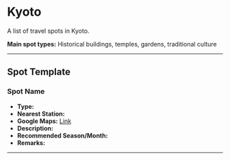 # Kyoto

A list of travel spots in Kyoto.

**Main spot types:** Historical buildings, temples, gardens, traditional culture

---

## Spot Template

### Spot Name

- **Type:** 
- **Nearest Station:** 
- **Google Maps:** [Link]()
- **Description:** 
- **Recommended Season/Month:** 
- **Remarks:** 

---

<!-- Copy and use the above template for each spot entry -->